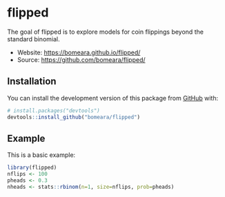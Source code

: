 
<!-- README.md is generated from README.Rmd. Please edit that file -->

# flipped

The goal of flipped is to explore models for coin flippings beyond the
standard binomial.

-   Website: <https://bomeara.github.io/flipped/>
-   Source: <https://github.com/bomeara/flipped/>

## Installation

You can install the development version of this package from
[GitHub](https://github.com/) with:

``` r
# install.packages("devtools")
devtools::install_github("bomeara/flipped")
```

## Example

This is a basic example:

``` r
library(flipped)
nflips <- 100
pheads <- 0.3
nheads <- stats::rbinom(n=1, size=nflips, prob=pheads)
```
